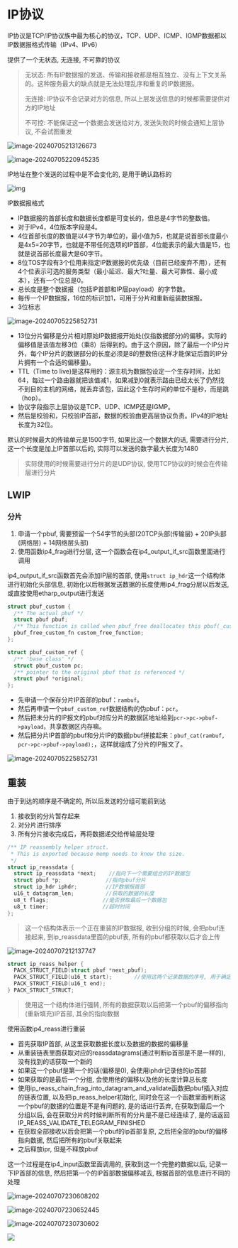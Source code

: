 # IP协议

IP协议是TCP/IP协议族中最为核心的协议，TCP、UDP、ICMP、IGMP数据都以IP数据报格式传输（IPv4、IPv6）

提供了一个无状态, 无连接, 不可靠的协议

> 无状态: 所有IP数据报的发送、传输和接收都是相互独立、没有上下文关系的。这种服务最大的缺点就是无法处理乱序和重复的IP数据报。
>
> 无连接: IP协议不会记录对方的信息, 所以上层发送信息的时候都需要提供对方的IP地址
>
> 不可控: 不能保证这一个数据会发送给对方, 发送失败的时候会通知上层协议, 不会试图重发

![image-20240705213126673](https://picture-01-1316374204.cos.ap-beijing.myqcloud.com/image/202407052131712.png)

![image-20240705220945235](https://picture-01-1316374204.cos.ap-beijing.myqcloud.com/image/202407052209280.png)

IP地址在整个发送的过程中是不会变化的, 是用于确认路标的

![img](https://picture-01-1316374204.cos.ap-beijing.myqcloud.com/image/202404022254601.jpg)

IP数据报格式

+ IP数据报的首部长度和数据长度都是可变长的，但总是4字节的整数倍。
+ 对于IPv4，4位版本字段是4。
+ 4位首部长度的数值是以4字节为单位的，最小值为5，也就是说首部长度最小是4x5=20字节，也就是不带任何选项的IP首部，4位能表示的最大值是15，也就是说首部长度最大是60字节。
+ 8位TOS字段有3个位用来指定IP数据报的优先级（目前已经废弃不用），还有4个位表示可选的服务类型（最小延迟、最大?吐量、最大可靠性、最小成本），还有一个位总是0。
+ 总长度是整个数据报（包括IP首部和IP层payload）的字节数。
+ 每传一个IP数据报，16位的标识加1，可用于分片和重新组装数据报。
+ 3位标志

![image-20240705225852731](https://picture-01-1316374204.cos.ap-beijing.myqcloud.com/image/202407052258906.png)

+ 13位分片偏移是分片相对原始IP数据报开始处(仅指数据部分)的偏移。实际的偏移值是该值左移3位（乘8）后得到的。由于这个原因，除了最后一个IP分片外，每个IP分片的数据部分的长度必须是8的整数倍(这样才能保证后面的IP分片拥有一个合适的偏移量)。
+ TTL（Time to live)是这样用的：源主机为数据包设定一个生存时间，比如64，每过一个路由器就把该值减1，如果减到0就表示路由已经太长了仍然找不到目的主机的网络，就丢弃该包，因此这个生存时间的单位不是秒，而是跳（hop）。
+ 协议字段指示上层协议是TCP、UDP、ICMP还是IGMP。
+ 然后是校验和，只校验IP首部，数据的校验由更高层协议负责。IPv4的IP地址长度为32位。

默认的时候最大的传输单元是1500字节, 如果比这一个数据大的话, 需要进行分片, 这一个长度是加上IP首部以后的, 实际可以发送的数字最大长度为1480

> 实际使用的时候需要进行分片的是UDP协议, 使用TCP协议的时候会在传输层进行分片

## LWIP

### 分片

1. 申请一个pbuf, 需要预留一个54字节的头部(20TCP头部(传输层) + 20IP头部(网络层) + 14网络层头部)
2. 使用函数ip4_frag进行分层, 这一个函数会在ip4_output_if_src函数里面进行调用

ip4_output_if_src函数首先会添加IP层的首部, 使用`struct ip_hdr`这一个结构体进行初始化头部信息, 初始化以后根据发送数据的长度使用ip4_frag分层以后发送, 或直接使用etharp_output进行发送

```c
struct pbuf_custom {
  /** The actual pbuf */
  struct pbuf pbuf;
  /** This function is called when pbuf_free deallocates this pbuf(_custom) */
  pbuf_free_custom_fn custom_free_function;
};

struct pbuf_custom_ref {
  /** 'base class' */
  struct pbuf_custom pc;
  /** pointer to the original pbuf that is referenced */
  struct pbuf *original;
};
```

- 先申请一个保存分片IP首部的pbuf：`rambuf`。
- 然后再申请一个`pbuf_custom_ref`数据结构的伪pbuf：`pcr`。
- 然后把未分片的IP报文的pbuf对应分片的数据区地址给到`pcr->pc->pbuf->payload`，共享数据区内存嘛。
- 然后把分片IP首部的pbuf和分片IP的数据pbuf拼接起来：`pbuf_cat(rambuf, pcr->pc->pbuf->payload);`，这样就组成了分片的IP报文了。

![image-20240705225852731](https://picture-01-1316374204.cos.ap-beijing.myqcloud.com/image/202407062306128.png)

## 重装

由于到达的顺序是不确定的, 所以后发送的分组可能前到达

1. 接收到的分片暂存起来
2. 对分片进行排序
3. 所有分片接收完成后，再将数据递交给传输层处理

```c
/** IP reassembly helper struct.
 * This is exported because memp needs to know the size.
 */
struct ip_reassdata {
  struct ip_reassdata *next;	//指向下一个需要组合的IP数据包
  struct pbuf *p;			   //指向pbuf分片
  struct ip_hdr iphdr;		   //IP数据报首部
  u16_t datagram_len;		   //获取的数据的长度
  u8_t flags;				  //是否获取最后一个数据包
  u8_t timer;				  //超时时间
};
```

> 这一个结构体表示一个正在重装的IP数据报, 收到分组的时候, 会把pbuf连接起来, 到ip_reassdata里面的pbuf表, 所有的pbuf都获取以后才会上传

![image-20240707212137747](https://picture-01-1316374204.cos.ap-beijing.myqcloud.com/image/202407072121816.png)

```c
struct ip_reass_helper {
  PACK_STRUCT_FIELD(struct pbuf *next_pbuf);
  PACK_STRUCT_FIELD(u16_t start);		//使用这两个记录数据的序号, 用于确定分片的位置
  PACK_STRUCT_FIELD(u16_t end);
} PACK_STRUCT_STRUCT;
```

> 使用这一个结构体进行强转, 所有的数据获取以后把第一个pbuf的偏移指向(重新填充)IP首部, 其余的指向数据

使用函数ip4_reass进行重装

+ 首先获取IP首部, 从这里获取数据长度以及数据的数据的偏移量
+ 从重装链表里面获取对应的reassdatagrams(通过判断ip首部是不是一样的), 没有找到的话获取一个新的
+ 如果这一个pbuf是第一个的话(偏移是0), 会使用iphdr记录他的ip首部
+ 如果获取的是最后一个分组, 会使用他的偏移以及他的长度计算总长度
+ 使用ip_reass_chain_frag_into_datagram_and_validate函数把pbuf插入对应的链表位置, 以及把ip_reass_helper初始化, 同时会在这一个函数里面判断这一个pbuf的数据的位置是不是有问题的, 是的话进行丢弃, 在获取到最后一个分组以后, 会在获取分片的时候判断所有的分片是不是已经连续了, 是的话返回IP_REASS_VALIDATE_TELEGRAM_FINISHED
+ 在获取全部接收以后会把第一个pbuf的ip首部复原, 之后把全部的pbuf的偏移指向数据, 然后把所有的pbuf关联起来
+ 之后释放ipr, 但是不释放pbuf

这一个过程是在ip4_input函数里面调用的, 获取到这一个完整的数据以后, 记录一下IP首部的信息, 然后把第一个的IP首部数据偏移减去, 根据首部的信息进行不同的处理

![image-20240707230608202](https://picture-01-1316374204.cos.ap-beijing.myqcloud.com/image/202407072306347.png)

![image-20240707230652445](https://picture-01-1316374204.cos.ap-beijing.myqcloud.com/image/202407072306522.png)

![image-20240707230730602](https://picture-01-1316374204.cos.ap-beijing.myqcloud.com/image/202407072307679.png)

![](https://picture-01-1316374204.cos.ap-beijing.myqcloud.com/image/202407072307449.png)
